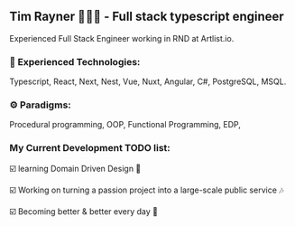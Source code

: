 ## Tim Rayner 👨🏻‍💻 - Full stack typescript engineer

Experienced Full Stack Engineer working in RND at Artlist.io. 

### 💾 Experienced Technologies: 

Typescript, React, Next, Nest, Vue, Nuxt, Angular, C#, PostgreSQL, MSQL.

### ⚙️ Paradigms: 

Procedural programming, OOP, Functional Programming, EDP, 

### My Current Development TODO list:

☑️ learning Domain Driven Design 🧠

☑️ Working on turning a passion project into a large-scale public service 🎶

☑️ Becoming better & better every day 🏯
